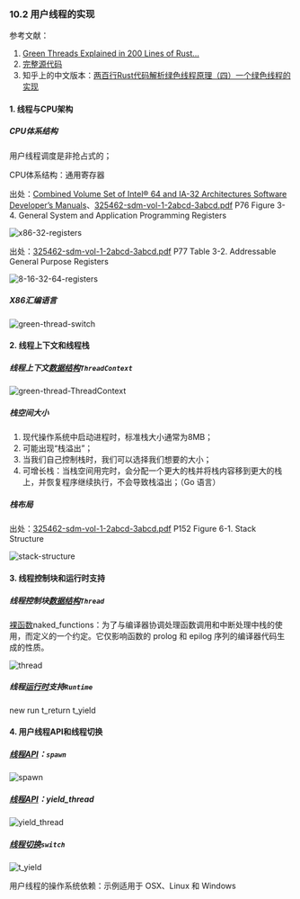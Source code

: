 ### 10.2 用户线程的实现

参考文献：

1. [Green Threads Explained in 200 Lines of Rust...](https://cfsamson.gitbook.io/green-threads-explained-in-200-lines-of-rust/)
2. [完整源代码](https://github.com/cfsamson/example-greenthreads)
3. 知乎上的中文版本：[两百行Rust代码解析绿色线程原理（四）一个绿色线程的实现](https://zhuanlan.zhihu.com/p/101061389)

#### 1. 线程与CPU架构

##### CPU体系结构

用户线程调度是非抢占式的；

CPU体系结构：通用寄存器

出处：[Combined Volume Set of Intel® 64 and IA-32 Architectures Software Developer’s Manuals](https://software.intel.com/content/www/us/en/develop/articles/intel-sdm.html#combined)、[325462-sdm-vol-1-2abcd-3abcd.pdf](https://software.intel.com/content/dam/develop/external/us/en/documents-tps/325462-sdm-vol-1-2abcd-3abcd.pdf) P76 Figure 3-4. General System and Application Programming Registers

![x86-32-registers](figs/x86-32-registers.png)

出处：[325462-sdm-vol-1-2abcd-3abcd.pdf](https://software.intel.com/content/dam/develop/external/us/en/documents-tps/325462-sdm-vol-1-2abcd-3abcd.pdf) P77 Table 3-2. Addressable General Purpose Registers

![8-16-32-64-registers](figs/8-16-32-64-registers.png)

##### X86汇编语言

![green-thread-switch](figs/green-thread-switch.png)

#### 2. 线程上下文和线程栈

##### 线程上下文[数据结构](https://github.com/cfsamson/example-greenthreads/blob/master/src/main.rs#L28)`ThreadContext`

![green-thread-ThreadContext](figs/green-thread-ThreadContext.png)

##### 栈空间大小

1. 现代操作系统中启动进程时，标准栈大小通常为8MB；
2. 可能出现“栈溢出”；
3. 当我们自己控制栈时，我们可以选择我们想要的大小；
4. 可增长栈：当栈空间用完时，会分配一个更大的栈并将栈内容移到更大的栈上，并恢复程序继续执行，不会导致栈溢出；（Go 语言）



##### 栈布局

出处：[325462-sdm-vol-1-2abcd-3abcd.pdf](https://software.intel.com/content/dam/develop/external/us/en/documents-tps/325462-sdm-vol-1-2abcd-3abcd.pdf) P152 Figure 6-1. Stack Structure

![stack-structure](figs/stack-structure.png)



#### 3. 线程控制块和运行时支持

##### 线程控制块[数据结构](https://github.com/cfsamson/example-greenthreads/blob/master/src/main.rs#L19)`Thread`

[裸函数](https://docs.microsoft.com/zh-cn/cpp/c-language/naked-functions?view=msvc-160)naked_functions：为了与编译器协调处理函数调用和中断处理中栈的使用，而定义的一个约定。它仅影响函数的 prolog 和 epilog 序列的编译器代码生成的性质。

![thread](figs/thread.png)

##### 线程[运行时](https://github.com/cfsamson/example-greenthreads/blob/master/src/main.rs#L49)支持`Runtime`

new
run
t_return
t_yield

#### 4. 用户线程API和线程切换

##### [线程API](https://github.com/cfsamson/example-greenthreads/blob/master/src/main.rs#L119)：`spawn`

![spawn](figs/spawn.png)

##### [线程API](https://github.com/cfsamson/example-greenthreads/blob/master/src/main.rs#L119)：yield_thread

![yield_thread](figs/yield_thread.png)

##### [线程切换](https://github.com/cfsamson/example-greenthreads/blob/master/src/main.rs#L158)`switch`

![t_yield](figs/t_yield.png)

用户线程的操作系统依赖：示例适用于 OSX、Linux 和 Windows


